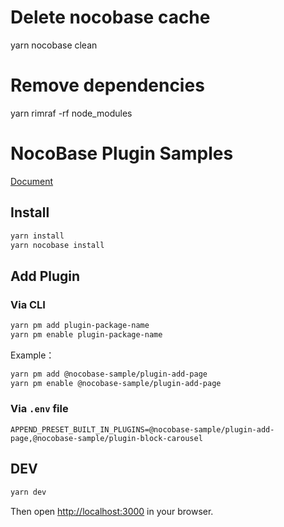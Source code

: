 # Delete nocobase cache
yarn nocobase clean
# Remove dependencies
yarn rimraf -rf node_modules



# NocoBase Plugin Samples

[Document](https://docs.nocobase.com/plugin-samples)

## Install

```bash
yarn install
yarn nocobase install
```

## Add Plugin

### Via CLI

```bash
yarn pm add plugin-package-name
yarn pm enable plugin-package-name
```

Example：

```bash
yarn pm add @nocobase-sample/plugin-add-page
yarn pm enable @nocobase-sample/plugin-add-page
```

### Via `.env` file

```
APPEND_PRESET_BUILT_IN_PLUGINS=@nocobase-sample/plugin-add-page,@nocobase-sample/plugin-block-carousel
```

## DEV

```bash
yarn dev
```

Then open [http://localhost:3000](http://localhost:3000) in your browser.
